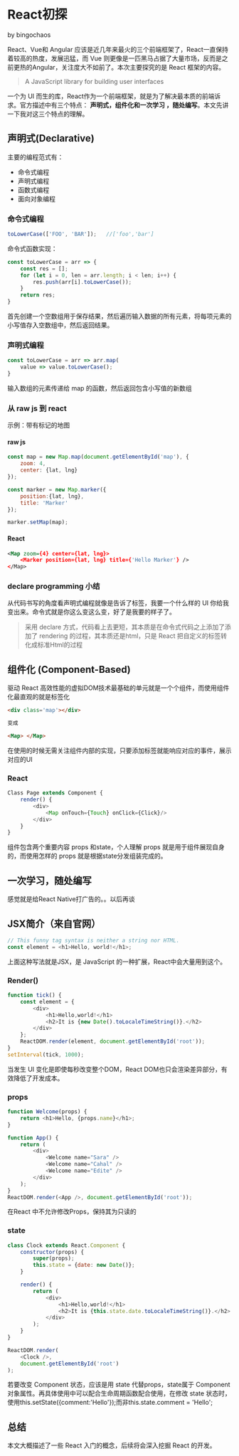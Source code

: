 # React初探

by bingochaos

React、Vue和 Angular 应该是近几年来最火的三个前端框架了，React一直保持着较高的热度，发展迅猛，而 Vue 则更像是一匹黑马占据了大量市场，反而是之前更热的Angular，关注度大不如前了。本次主要探究的是 React 框架的内容。

> A JavaScript library for building user interfaces

一个为 UI 而生的库，React作为一个前端框架，就是为了解决最本质的前端诉求。官方描述中有三个特点： **声明式，组件化和一次学习 ，随处编写**。本文先讲一下我对这三个特点的理解。


## 声明式(Declarative)

主要的编程范式有：

 * 命令式编程
 * 声明式编程
 * 函数式编程
 * 面向对象编程

### 命令式编程

```Javascript
toLowerCase(['FOO', 'BAR']);   //['foo','bar']
```

命令式函数实现：

```Javascript
const toLowerCase = arr => {
    const res = [];
    for (let i = 0, len = arr.length; i < len; i++) {
        res.push(arr[i].toLowerCase());
    }
    return res;
}
```

首先创建一个空数组用于保存结果，然后遍历输入数据的所有元素，将每项元素的小写值存入空数组中，然后返回结果。

### 声明式编程

```Javascript
const toLowerCase = arr => arr.map(
    value => value.toLowerCase();
}
```

输入数组的元素传递给 map 的函数，然后返回包含小写值的新数组


### 从 raw js 到 react

示例：带有标记的地图

#### raw js

```Javascript
const map = new Map.map(document.getElementById('map'), {
    zoom: 4,
    center: {lat, lng}
});

const marker = new Map.marker({
    position:{lat, lng},
    title: 'Marker'
});

marker.setMap(map);
```

#### React

```xml
<Map zoom={4} center={lat, lng}>
    <Marker position={lat, lng} title={'Hello Marker'} />
</Map>
```

### declare programming 小结

从代码书写的角度看声明式编程就像是告诉了标签，我要一个什么样的 UI 你给我变出来。命令式就是你这么变这么变，好了是我要的样子了。 
> 采用 declare 方式，代码看上去更短，其本质是在命令式代码之上添加了添加了 rendering 的过程，其本质还是html，只是 React 把自定义的标签转化成标准Html的过程

## 组件化 (Component-Based)

驱动 React 高效性能的虚拟DOM技术最基础的单元就是一个个组件，而使用组件化最直观的就是标签化

```html
<div class='map'></div>

变成

<Map> </Map>
```

在使用的时候无需关注组件内部的实现，只要添加标签就能响应对应的事件，展示对应的UI

### React

```Javascript
Class Page extends Component {
    render() {
        <div>
            <Map onTouch={Touch} onClick={Click}/>
        </div>
    }
}
```

组件包含两个重要内容 props 和state，个人理解 props 就是用于组件展现自身的，而使用怎样的 props 就是根据state分发组装完成的。


## 一次学习，随处编写

感觉就是给React Native打广告的。。以后再谈


## JSX简介（来自官网）

```Javascript
// This funny tag syntax is neither a string nor HTML.
const element = <h1>Hello, world!</h1>;
```

上面这种写法就是JSX，是 JavaScript 的一种扩展，React中会大量用到这个。

### Render()

```Javascript
function tick() {
    const element = {
        <div>
            <h1>Hello,world!</h1>
            <h2>It is {new Date().toLocaleTimeString()}.</h2>
        </div>
    };
    ReactDOM.render(element, document.getElementById('root'));
}
setInterval(tick, 1000);
```

当发生 UI 变化是即使每秒改变整个DOM，React DOM也只会渲染差异部分，有效降低了开发成本。

### props

```Javascript
function Welcome(props) {
    return <h1>Hello, {props.name}</h1>;
}

function App() {
    return (
        <div>
            <Welcome name="Sara" />
            <Welcome name="Cahal" />
            <Welcome name="Edite" />
        </div>
    );
}
ReactDOM.render(<App />, document.getElementById('root'));
```

在React 中不允许修改Props，保持其为只读的

### state

```Javascript
class Clock extends React.Component {
    constructor(props) {
        super(props);
        this.state = {date: new Date()};    
    }

    render() {
        return (
            <div>
                <h1>Hello,world!</h1>
                <h2>It is {this.state.date.toLocaleTimeString()}.</h2>
            </div>
        );
    }
}

ReactDOM.render(
    <Clock />,
    document.getElementById('root')
);
```

若要改变 Component 状态，应该是用 state 代替props，state属于 Component 对象属性。再具体使用中可以配合生命周期函数配合使用，在修改 state 状态时，使用this.setState({comment:'Hello'});而非this.state.comment = 'Hello';


## 总结

本文大概描述了一些 React 入门的概念，后续将会深入挖掘 React 的开发。






















